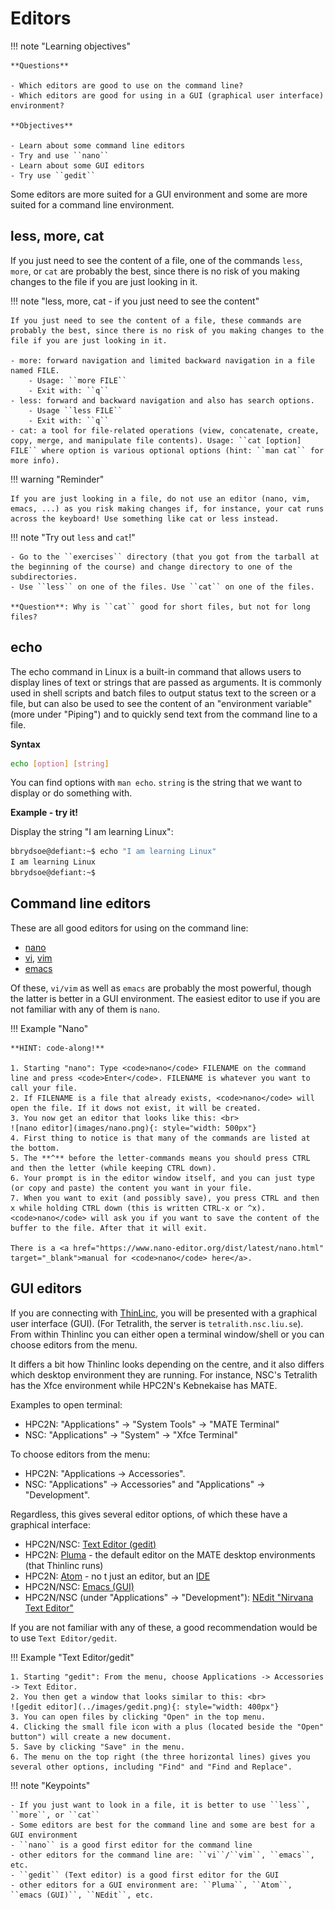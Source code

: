 # Editors 

!!! note "Learning objectives"

    **Questions**

    - Which editors are good to use on the command line?
    - Which editors are good for using in a GUI (graphical user interface) environment? 

    **Objectives** 

    - Learn about some command line editors
    - Try and use ``nano``
    - Learn about some GUI editors
    - Try use ``gedit`` 

Some editors are more suited for a GUI environment and some are more suited for a command line environment. 

## less, more, cat  

If you just need to see the content of a file, one of the commands ``less``, ``more``, or ``cat`` are probably the best, since there is no risk of you making changes to the file if you are just looking in it.

!!! note "less, more, cat - if you just need to see the content"

    If you just need to see the content of a file, these commands are probably the best, since there is no risk of you making changes to the file if you are just looking in it. 

    - more: forward navigation and limited backward navigation in a file named FILE. 
        - Usage: ``more FILE``
        - Exit with: ``q``
    - less: forward and backward navigation and also has search options. 
        - Usage ``less FILE``
        - Exit with: ``q`` 
    - cat: a tool for file-related operations (view, concatenate, create, copy, merge, and manipulate file contents). Usage: ``cat [option] FILE`` where option is various optional options (hint: ``man cat`` for more info).

!!! warning "Reminder"

    If you are just looking in a file, do not use an editor (nano, vim, emacs, ...) as you risk making changes if, for instance, your cat runs across the keyboard! Use something like cat or less instead. 

!!! note "Try out ``less`` and ``cat``!" 

    - Go to the ``exercises`` directory (that you got from the tarball at the beginning of the course) and change directory to one of the subdirectories. 
    - Use ``less`` on one of the files. Use ``cat`` on one of the files. 

    **Question**: Why is ``cat`` good for short files, but not for long files? 

## echo

The echo command in Linux is a built-in command that allows users to display lines of text or strings that are passed as arguments. It is commonly used in shell scripts and batch files to output status text to the screen or a file, but can also be used to see the content of an "environment variable" (more under "Piping") and to quickly send text from the command line to a file.

**Syntax**

```bash
echo [option] [string]
```

You can find options with ``man echo``. ``string`` is the string that we want to display or do something with. 

**Example - try it!**

Display the string "I am learning Linux": 

```bash
bbrydsoe@defiant:~$ echo "I am learning Linux"
I am learning Linux 
bbrydsoe@defiant:~$
``` 

## Command line editors 

These are all good editors for using on the command line: 

- <a href="https://www.nano-editor.org/" target="_blank">nano</a>
- <a href="https://en.wikipedia.org/wiki/Vi" target="_blank">vi</a>, <a href="https://en.wikipedia.org/wiki/Vim_(text_editor)" target="_blank">vim</a>
- <a href="https://www.gnu.org/software/emacs/" target="_blank">emacs</a>

Of these, <code>vi/vim</code> as well as <code>emacs</code> are probably the most powerful, though the latter is better in a GUI environment. The easiest editor to use if you are not familiar with any of them is <code>nano</code>. 

!!! Example "Nano"

    **HINT: code-along!** 

    1. Starting "nano": Type <code>nano</code> FILENAME on the command line and press <code>Enter</code>. FILENAME is whatever you want to call your file. 
    2. If FILENAME is a file that already exists, <code>nano</code> will open the file. If it dows not exist, it will be created.
    3. You now get an editor that looks like this: <br>
    ![nano editor](images/nano.png){: style="width: 500px"}
    4. First thing to notice is that many of the commands are listed at the bottom. 
    5. The **^** before the letter-commands means you should press CTRL and then the letter (while keeping CTRL down). 
    6. Your prompt is in the editor window itself, and you can just type (or copy and paste) the content you want in your file.  
    7. When you want to exit (and possibly save), you press CTRL and then x while holding CTRL down (this is written CTRL-x or ^x). <code>nano</code> will ask you if you want to save the content of the buffer to the file. After that it will exit. 

    There is a <a href="https://www.nano-editor.org/dist/latest/nano.html" target="_blank">manual for <code>nano</code> here</a>.  

## GUI editors 

If you are connecting with <a href="https://www.cendio.com/thinlinc/download/" target="_blank">ThinLinc</a>, you will be presented with a graphical user interface (GUI). (For Tetralith, the server is ``tetralith.nsc.liu.se``). From within Thinlinc you can either open a terminal window/shell or you can choose editors from the menu. 

It differs a bit how Thinlinc looks depending on the centre, and it also differs which desktop environment they are running. For instance, NSC's Tetralith has the Xfce environment while HPC2N's Kebnekaise has MATE. 

Examples to open terminal: 

- HPC2N: "Applications" -> "System Tools" -> "MATE Terminal" 
- NSC: "Applications" -> "System" -> "Xfce Terminal"

To choose editors from the menu: 

- HPC2N: "Applications -> Accessories". 
- NSC: "Applications" -> Accessories" and "Applications" -> "Development". 

Regardless, this gives several editor options, of which these have a graphical interface:  

- HPC2N/NSC: <a href="https://help.gnome.org/users/gedit/stable/" target="_blank">Text Editor (gedit)</a>
- HPC2N: <a href="https://en.wikipedia.org/wiki/Pluma_(text_editor)" target="_blank">Pluma</a> - the default editor on the MATE desktop environments (that Thinlinc runs)
- HPC2N: <a href="https://en.wikipedia.org/wiki/Atom_(text_editor)" target="_blank">Atom</a> - no
t just an editor, but an <a href="https://en.wikipedia.org/wiki/Integrated_development_environment" target="_blank">IDE</a>
- HPC2N/NSC: <a href="https://www.gnu.org/software/emacs/" target="_blank">Emacs (GUI)</a>
- HPC2N/NSC (under "Applications" -> "Development"): <a href="https://en.wikipedia.org/wiki/NEdit" target="_blank">NEdit "Nirvana Text Editor"</a>

If you are not familiar with any of these, a good recommendation would be to use <code>Text Editor/gedit</code>. 

!!! Example "Text Editor/gedit"

    1. Starting "gedit": From the menu, choose Applications -> Accessories -> Text Editor.
    2. You then get a window that looks similar to this: <br> 
    ![gedit editor](../images/gedit.png){: style="width: 400px"}
    3. You can open files by clicking "Open" in the top menu. 
    4. Clicking the small file icon with a plus (located beside the "Open" button") will create a new document. 
    5. Save by clicking "Save" in the menu. 
    6. The menu on the top right (the three horizontal lines) gives you several other options, including "Find" and "Find and Replace". 

!!! note "Keypoints"

    - If you just want to look in a file, it is better to use ``less``, ``more``, or ``cat`` 
    - Some editors are best for the command line and some are best for a GUI environment
    - ``nano`` is a good first editor for the command line
    - other editors for the command line are: ``vi``/``vim``, ``emacs``, etc. 
    - ``gedit`` (Text editor) is a good first editor for the GUI
    - other editors for a GUI environment are: ``Pluma``, ``Atom``, ``emacs (GUI)``, ``NEdit``, etc. 

